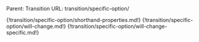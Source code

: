 Parent: Transition
URL: transition/specific-option/

{!transition/specific-option/shorthand-properties.md!}
{!transition/specific-option/will-change.md!}
{!transition/specific-option/will-change-specific.md!}


